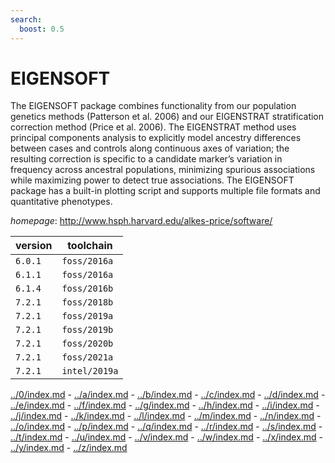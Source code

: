 ```yaml
---
search:
  boost: 0.5
---
```

# EIGENSOFT

The EIGENSOFT package combines functionality from our population genetics methods (Patterson et al.  2006)  and our EIGENSTRAT stratification correction method (Price et al. 2006). The EIGENSTRAT method uses principal  components  analysis to explicitly model ancestry differences between cases and controls along continuous axes of  variation;  the resulting correction is specific to a candidate marker’s variation in frequency across ancestral  populations,  minimizing spurious associations while maximizing power to detect true associations. The EIGENSOFT  package has a built-in plotting script and supports multiple file formats and quantitative phenotypes.

*homepage*: <http://www.hsph.harvard.edu/alkes-price/software/>

version | toolchain
--------|----------
``6.0.1`` | ``foss/2016a``
``6.1.1`` | ``foss/2016a``
``6.1.4`` | ``foss/2016b``
``7.2.1`` | ``foss/2018b``
``7.2.1`` | ``foss/2019a``
``7.2.1`` | ``foss/2019b``
``7.2.1`` | ``foss/2020b``
``7.2.1`` | ``foss/2021a``
``7.2.1`` | ``intel/2019a``

[../0/index.md](0) - [../a/index.md](a) - [../b/index.md](b) - [../c/index.md](c) - [../d/index.md](d) - [../e/index.md](e) - [../f/index.md](f) - [../g/index.md](g) - [../h/index.md](h) - [../i/index.md](i) - [../j/index.md](j) - [../k/index.md](k) - [../l/index.md](l) - [../m/index.md](m) - [../n/index.md](n) - [../o/index.md](o) - [../p/index.md](p) - [../q/index.md](q) - [../r/index.md](r) - [../s/index.md](s) - [../t/index.md](t) - [../u/index.md](u) - [../v/index.md](v) - [../w/index.md](w) - [../x/index.md](x) - [../y/index.md](y) - [../z/index.md](z)

